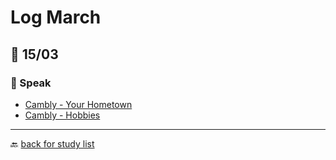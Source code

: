 # Log March

## 🎯 15/03

### 🎤 Speak

* [Cambly - Your Hometown](https://content.cambly.com/2016/05/23/lesson-4-your-hometown/)
* [Cambly - Hobbies](https://content.cambly.com/2016/05/23/lesson-7-hobbies/)

---

🔙 [back for study list](../../studying-english.md)
